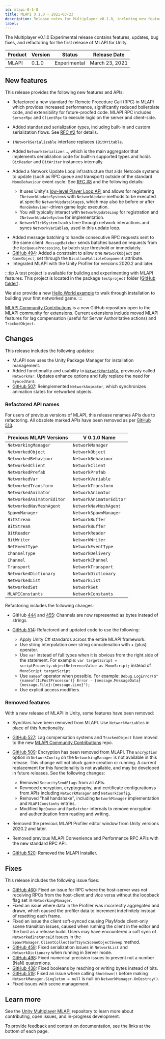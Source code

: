```yaml
---
id: mlapi-0-1-0
title: MLAPI 0.1.0 - 2021-03-23
description: Release notes for Multiplayer v0.1.0, including new features, updates, bug fixes, known issues, and information to help you upgrade.
label: 
---
```


The Multiplayer v0.1.0 Experimental release contains features, updates, bug fixes, and refactoring for the first release of MLAPI for Unity.

| Product | Version | Status | Release Date |
| -- | -- | -- | -- |
| MLAPI | 0.1.0 | Experimental | March 23, 2021 |

## New features

This release provides the following new features and APIs:

* Refactored a new standard for Remote Procedure Call (RPC) in MLAPI which provides increased performance, significantly reduced boilerplate code, and extensibility for future-proofed code. MLAPI RPC includes `ServerRpc` and `ClientRpc` to execute logic on the server and client-side. <!-- See RPC (link TBD) for details. add link to doc when ready --><!-- MTT-233-->
* Added standarized serialization types, including built-in and custom serialization flows. See [RFC #2](https://github.com/Unity-Technologies/com.unity.multiplayer.rfcs/blob/master/text/0002-serializable-types.md) for details.<!-- add link to docs --> 
* `INetworkSerializable` interface replaces `IBitWritable`.
* Added `NetworkSerializer`..., which is the main aggregator that implements serialization code for built-in supported types and holds `BitReader` and `BitWriter` instances internally.
* Added a Network Update Loop infrastructure that aids Netcode systems to update (such as RPC queue and transport) outside of the standard `MonoBehaviour` event cycle. See [RFC #8](https://github.com/Unity-Technologies/com.unity.multiplayer.rfcs/blob/master/text/0008-network-update-loop.md) and the following details: <!-- add link to docs --> <!-- MTT-498 RFC #8 -->

  * It uses Unity's [low-level Player Loop API](https://docs.unity3d.com/ScriptReference/LowLevel.PlayerLoop.html) and allows for registering `INetworkUpdateSystem`s with `NetworkUpdate` methods to be executed at specific `NetworkUpdateStage`s, which may also be before or after `MonoBehaviour`-driven game logic execution.
  * You will typically interact with `NetworkUpdateLoop` for registration and `INetworkUpdateSystem` for implementation.
  * `NetworkTickSystem` tracks time through network interactions and syncs `NetworkVariable`s, used in this update loop. <!-- See Network Tick System (link TBD) for more information. add link to doc when ready --><!-- MTT-241, RFC #12-->

<!--IN RFC - MAY COME BACK * Extended `Transport` to expose `NetworkAddress` and `NetworkPort` properties, used to change the address and port which an MLAPI client connects to at runtime or change the port on which a server gets hosted. This change promotes cleaner code and implementations, and makes it more interchangeable in both user code and library extensions.  -->
* Added message batching to handle consecutive RPC requests sent to the same client. `MessageBatcher` sends batches based on requests from the `RpcQueueProcessing`, by batch size threshold or immediately. <!-- add link to docs --> <!-- MTT-193 file:///Users/lori.krell/Downloads/rpc_batching.pdf -->
* [GitHub 494](https://github.com/Unity-Technologies/com.unity.multiplayer.mlapi/pull/494): Added a constraint to allow one `NetworkObject` per `GameObject`, set through the `DisallowMultipleComponent` attribute.
* Integrated MLAPI with the Unity Profiler for versions 2020.2 and later.

:::tip
A test project is available for building and experimenting with MLAPI features. This project is located in the package `testproject` folder ([GitHub folder](https://github.com/Unity-Technologies/com.unity.multiplayer.mlapi/tree/release/0.1.0/testproject)). 

We also provide a new [Hello World example](../../tutorials/helloworldintro.md) to walk through installation to building your first networked game.
:::

[MLAPI Community Contributions](https://github.com/Unity-Technologies/mlapi-community-contributions/tree/master/com.mlapi.contrib.extensions) is a new GitHub repository open to the MLAPI community for extensions. Current extensions include moved MLAPI features for lag compensation (useful for Server Authoritative actions) and `TrackedObject`.

## Changes

This release includes the following updates:

* MLAPI now uses the Unity Package Manager for installation management. <!-- PR 520-->
* Added functionality and usability to [`NetworkVariable`](../../mlapi-basics/networkvariable.md), previously called `NetworkVar`. Updates enhance options and fully replace the need for `SyncedVar`s. 
* [GitHub 507](https://github.com/Unity-Technologies/com.unity.multiplayer.mlapi/pull/507): Reimplemented `NetworkAnimator`, which synchronizes animation states for networked objects. 

### Refactored API names

For users of previous versions of MLAPI, this release renames APIs due to refactoring. All obsolete marked APIs have been removed as per [GitHub 513](https://github.com/Unity-Technologies/com.unity.multiplayer.mlapi/pull/513). <!-- more coming from Fatih -->

| Previous MLAPI Versions | V 0.1.0 Name |
| -- | -- |
| `NetworkingManager` | `NetworkManager` |
| `NetworkedObject` | `NetworkObject` |
| `NetworkedBehaviour` | `NetworkBehaviour` |
| `NetworkedClient` | `NetworkClient` |
| `NetworkedPrefab` | `NetworkPrefab` |
| `NetworkedVar` | `NetworkVariable` |
| `NetworkedTransform` | `NetworkTransform` |
| `NetworkedAnimator` | `NetworkAnimator` |
| `NetworkedAnimatorEditor` | `NetworkAnimatorEditor` |
| `NetworkedNavMeshAgent` | `NetworkNavMeshAgent` |
| `SpawnManager` | `NetworkSpawnManager` |
| `BitStream` | `NetworkBuffer` |
| `BitStream` | `NetworkBuffer` |
| `BitReader` | `NetworkReader` |
| `BitWriter` | `NetworkWriter` |
| `NetEventType` | `NetworkEventType` |
| `ChannelType` | `NetworkDelivery` |
| `Channel` | `NetworkChannel` |
| `Transport` | `NetworkTransport` |
| `NetworkedDictionary` | `NetworkDictionary` |
| `NetworkedList` | `NetworkList` |
| `NetworkedSet` | `NetworkSet` |
| `MLAPIConstants` | `NetworkConstants` |

Refactoring includes the following changes:

* GitHub [444](https://github.com/Unity-Technologies/com.unity.multiplayer.mlapi/pull/444) and [455](https://github.com/Unity-Technologies/com.unity.multiplayer.mlapi/pull/455): Channels are now represented as bytes instead of strings.
* [GitHub 514](https://github.com/Unity-Technologies/com.unity.multiplayer.mlapi/pull/514): Refactored and updated code to use the following:

  * Apply Unity C# standards across the entire MLAPI framework.
  * Use string interpolation over string concatenation with + (plus) operator.
  * Use `var` instead of full types when it is obvious from the right side of the statement. For example: `var targetScript = scriptProperty.objectReferenceValue as MonoScript;` instead of `MonoScript targetScript`
  * Use `nameof` operator when possible. For example: `Debug.LogError($"{nameof(ILPostProcessor)} Error - {message.MessageData} {message.File}:{message.Line}");`
  * Use explicit access modifiers.

### Removed features

With a new release of MLAPI in Unity, some features have been removed:

* SyncVars have been removed from MLAPI. Use `NetworkVariable`s in place of this functionality. <!-- MTT54 -->
* [GitHub 527](https://github.com/Unity-Technologies/com.unity.multiplayer.mlapi/pull/527): Lag compensation systems and `TrackedObject` have moved to the new [MLAPI Community Contributions](https://github.com/Unity-Technologies/mlapi-community-contributions/tree/master/com.mlapi.contrib.extensions) repo.
* [GitHub 509](https://github.com/Unity-Technologies/com.unity.multiplayer.mlapi/pull/509): Encryption has been removed from MLAPI. The `Encryption` option in `NetworkConfig` on the `NetworkingManager` is not available in this release. This change will not block game creation or running. A current replacement for this functionality is not available, and may be developed in future releases. See the following changes: <!-- MTT-516-->

    * Removed `SecuritySendFlags` from all APIs.
    * Revmoed encryption, cryptography, and certificate configurationss from APIs including `NetworkManager` and `NetworkConfig`.
    * Removed "hail handshake", including `NetworkManager` implementation and `MLAPIConstants` entries.
    * Modified `RpcQueue` and `RpcBatcher` internals to remove encryption and authentication from reading and writing.

* Removed the previous MLAPI Profiler editor window from Unity versions 2020.2 and later.
* Removed previous MLAPI Convenience and Performance RPC APIs with the new standard RPC API. <!-- RFC#1 -->
* [GitHub 520](https://github.com/Unity-Technologies/com.unity.multiplayer.mlapi/pull/520): Removed the MLAPI Installer.

## Fixes

This release includes the following issue fixes:

* [GitHub 460](https://github.com/Unity-Technologies/com.unity.multiplayer.mlapi/pull/460): Fixed an issue for RPC where the host-server was not receiving RPCs from the host-client and vice versa without the loopback flag set in `NetworkingManager`.  <!-- MTT466 -->
* Fixed an issue where data in the Profiler was incorrectly aggregated and drawn, which caused the profiler data to increment indefinitely instead of resetting each frame. <!-- MTT-526-->
* Fixed an issue the client soft-synced causing PlayMode client-only scene transition issues, caused when running the client in the editor and the host as a release build. Users may have encountered a soft sync of `NetworkedInstanceId` issues in the `SpawnManager.ClientCollectSoftSyncSceneObjectSweep` method. <!--MTT-505 -->
* [GitHub 458](https://github.com/Unity-Technologies/com.unity.multiplayer.mlapi/pull/458): Fixed serialization issues in `NetworkList` and `NetworkDictionary` when running in Server mode.
* [GitHub 498](https://github.com/Unity-Technologies/com.unity.multiplayer.mlapi/pull/498): Fixed numerical precision issues to prevent not a number (NaN) quaternions.
* [GitHub 438](https://github.com/Unity-Technologies/com.unity.multiplayer.mlapi/pull/438): Fixed booleans by reaching or writing bytes instead of bits.
* [GitHub 519](https://github.com/Unity-Technologies/com.unity.multiplayer.mlapi/pull/519): Fixed an issue where calling `Shutdown()` before making `NetworkManager.Singleton = null` is null on `NetworkManager.OnDestroy()`.
* Fixed issues with scene management. <!-- more info coming -->

<!--## Known issues
You may need to include this section if you have known issues with the release that may affect integrations and usage.

## Upgrade guide
Provide steps and information to upgrade to this release version. Provide numbered instructions or bullets as needed, code in blocks using ticket (```).-->

## Learn more

See the [Unity Multiplayer MLAPI](https://github.com/Unity-Technologies/com.unity.multiplayer.mlapi) repository to learn more about contributing, open issues, and in-progress development.

To provide feedback and content on documentation, see the links at the bottom of each page.
